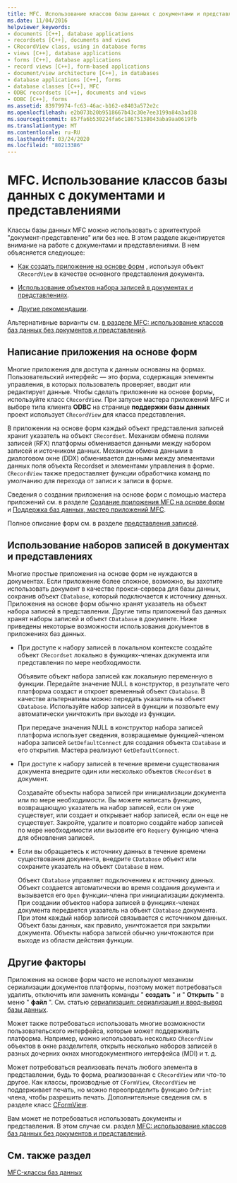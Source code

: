 ```yaml
---
title: MFC. Использование классов базы данных с документами и представлениями
ms.date: 11/04/2016
helpviewer_keywords:
- documents [C++], database applications
- recordsets [C++], documents and views
- CRecordView class, using in database forms
- views [C++], database applications
- forms [C++], database applications
- record views [C++], form-based applications
- document/view architecture [C++], in databases
- database applications [C++], forms
- database classes [C++], MFC
- ODBC recordsets [C++], documents and views
- ODBC [C++], forms
ms.assetid: 83979974-fc63-46ac-b162-e8403a572e2c
ms.openlocfilehash: e2b073b20b9518667b43c30e7ee3199a84a3ad38
ms.sourcegitcommit: 857fa6b530224fa6c18675138043aba9aa0619fb
ms.translationtype: MT
ms.contentlocale: ru-RU
ms.lasthandoff: 03/24/2020
ms.locfileid: "80213386"
---
```

# <a name="mfc-using-database-classes-with-documents-and-views"></a>MFC. Использование классов базы данных с документами и представлениями

Классы базы данных MFC можно использовать с архитектурой "документ-представление" или без нее. В этом разделе акцентируется внимание на работе с документами и представлениями. В нем объясняется следующее:

- [Как создать приложение на основе форм](#_core_writing_a_form.2d.based_application) , используя объект `CRecordView` в качестве основного представления документа.

- [Использование объектов набора записей в документах и представлениях](#_core_using_recordsets_in_documents_and_views).

- [Другие рекомендации](#_core_other_factors).

Альтернативные варианты см. [в разделе MFC: использование классов баз данных без документов и представлений](../data/mfc-using-database-classes-without-documents-and-views.md).

##  <a name="writing-a-form-based-application"></a><a name="_core_writing_a_form.2d.based_application"></a>Написание приложения на основе форм

Многие приложения для доступа к данным основаны на формах. Пользовательский интерфейс — это форма, содержащая элементы управления, в которых пользователь проверяет, вводит или редактирует данные. Чтобы сделать приложение на основе формы, используйте класс `CRecordView`. При запуске мастера приложений MFC и выборе типа клиента **ODBC** на странице **поддержки базы данных** проект использует `CRecordView` для класса представления.

В приложении на основе форм каждый объект представления записей хранит указатель на объект `CRecordset`. Механизм обмена полями записей (RFX) платформы обменивается данными между набором записей и источником данных. Механизм обмена данными в диалоговом окне (DDX) обменивается данными между элементами данных поля объекта Recordset и элементами управления в форме. `CRecordView` также предоставляет функции обработчика команд по умолчанию для перехода от записи к записи в форме.

Сведения о создании приложения на основе форм с помощью мастера приложений см. в разделе [Создание приложения MFC на основе форм](../mfc/reference/creating-a-forms-based-mfc-application.md) и [Поддержка баз данных, мастер приложений MFC](../mfc/reference/database-support-mfc-application-wizard.md).

Полное описание форм см. в разделе [представления записей](../data/record-views-mfc-data-access.md).

##  <a name="using-recordsets-in-documents-and-views"></a><a name="_core_using_recordsets_in_documents_and_views"></a>Использование наборов записей в документах и представлениях

Многие простые приложения на основе форм не нуждаются в документах. Если приложение более сложное, возможно, вы захотите использовать документ в качестве прокси-сервера для базы данных, сохранив объект `CDatabase`, который подключается к источнику данных. Приложения на основе форм обычно хранят указатель на объект набора записей в представлении. Другие типы приложений баз данных хранят наборы записей и объект `CDatabase` в документе. Ниже приведены некоторые возможности использования документов в приложениях баз данных.

- При доступе к набору записей в локальном контексте создайте объект `CRecordset` локально в функциях-членах документа или представления по мере необходимости.

   Объявите объект набора записей как локальную переменную в функции. Передайте значение NULL в конструктор, в результате чего платформа создаст и откроет временный объект `CDatabase`. В качестве альтернативы можно передать указатель на объект `CDatabase`. Используйте набор записей в функции и позвольте ему автоматически уничтожить при выходе из функции.

   При передаче значения NULL в конструктор набора записей платформа использует сведения, возвращаемые функцией-членом набора записей `GetDefaultConnect` для создания объекта `CDatabase` и его открытия. Мастера реализуют `GetDefaultConnect`.

- При доступе к набору записей в течение времени существования документа внедрите один или несколько объектов `CRecordset` в документ.

   Создавайте объекты набора записей при инициализации документа или по мере необходимости. Вы можете написать функцию, возвращающую указатель на набор записей, если он уже существует, или создает и открывает набор записей, если он еще не существует. Закройте, удалите и повторно создайте набор записей по мере необходимости или вызовите его `Requery` функцию члена для обновления записей.

- Если вы обращаетесь к источнику данных в течение времени существования документа, внедрите `CDatabase` объект или сохраните указатель на объект `CDatabase` в нем.

   Объект `CDatabase` управляет подключением к источнику данных. Объект создается автоматически во время создания документа и вызывается его `Open` функции-члена при инициализации документа. При создании объектов набора записей в функциях-членах документа передается указатель на объект `CDatabase` документа. При этом каждый набор записей связывается с источником данных. Объект базы данных, как правило, уничтожается при закрытии документа. Объекты набора записей обычно уничтожаются при выходе из области действия функции.

##  <a name="other-factors"></a><a name="_core_other_factors"></a>Другие факторы

Приложения на основе форм часто не используют механизм сериализации документов платформы, поэтому может потребоваться удалить, отключить или заменить команды " **создать** " и " **Открыть** " в меню " **файл** ". См. статью [сериализация: сериализация и ввод-вывод базы данных](../mfc/serialization-serialization-vs-database-input-output.md).

Может также потребоваться использовать многие возможности пользовательского интерфейса, которые может поддерживать платформа. Например, можно использовать несколько `CRecordView` объектов в окне разделителя, открыть несколько наборов записей в разных дочерних окнах многодокументного интерфейса (MDI) и т. д.

Может потребоваться реализовать печать любого элемента в представлении, будь то форма, реализованная с `CRecordView` или что-то другое. Как классы, производные от `CFormView`, `CRecordView` не поддерживает печать, но можно переопределить функцию `OnPrint` члена, чтобы разрешить печать. Дополнительные сведения см. в разделе класс [CFormView](../mfc/reference/cformview-class.md).

Вам может не потребоваться использовать документы и представления. В этом случае см. раздел [MFC: использование классов баз данных без документов и представлений](../data/mfc-using-database-classes-without-documents-and-views.md).

## <a name="see-also"></a>См. также раздел

[MFC-классы баз данных](../data/mfc-database-classes-odbc-and-dao.md)
